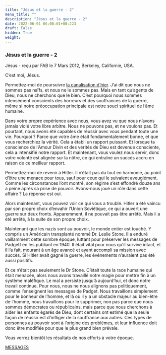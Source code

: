 ```yaml
---
title: "Jésus et la guerre - 2"
menu_title: ""
description: "Jésus et la guerre - 2"
date: 2022-06-01 06:00:01+00:223
draft: False
hidden: True
weight:
---
```

### Jésus et la guerre - 2

Jésus - reçu par FAB le 7 Mars 2012, Berkeley, Californie, USA.

C’est moi, Jésus.

Permettez-moi de poursuivre [la canalisation d’hier](/fr-contemporary-messages/fr-contemporary-messages-by-date-order/fr-contemporary-messages-2012/fr-2012-3-6-2-fab-jesus/). J’ai dit que nous ne sommes pas naïfs, et nous ne le sommes pas. Mais en tant qu’agents de Dieu, nous ne cherchons que le bien. C’est pourquoi nous sommes intensément conscients des horreurs et des souffrances de la guerre, même si notre préoccupation principale est notre souci spirituel de l’âme humaine.

Dans votre propre expérience avec nous, vous avez vu que nous n’avons jamais violé votre libre arbitre. Nous ne pouvons pas, et ne voulons pas. Et pourtant, nous avons été capables de réussir avec vous pendant toute une vie. Pourquoi ? Parce que votre âme était fondamentalement bonne, et que vous recherchiez la vérité. Cela a établi un rapport puissant. Et lorsque ta conscience de l’Amour Divin et des vérités de Dieu est devenue consciente, cela a intensifié notre rapport. Et maintenant, vous voulez nous servir, donc votre volonté est alignée sur la nôtre, ce qui entraîne un succès accru en raison de ce meilleur rapport.

Permettez-moi de revenir à Hitler. Il n’était pas du tout en harmonie, au point d’être une menace pour tous, sauf pour ceux qui le suivaient aveuglément. Comme les circonstances l’ont montré, son régime s’est effondré douze ans à peine après sa prise de pouvoir. Avons-nous joué un rôle dans cette affaire ? La réponse est oui.

Alors maintenant, vous pouvez voir ce qui vous a troublé. Hitler a été vaincu par son propre choix d’envahir l’Union Soviétique, ce qui a ouvert une guerre sur deux fronts. Apparemment, il ne pouvait pas être arrêté. Mais il a été arrêté, à la suite de son propre choix.

Maintenant que les nazis sont au pouvoir, le monde entier est touché. Y compris un Américain transplanté nommé Dr. Leslie Stone. Il a enduré vaillamment cette sombre époque, luttant pour préserver les messages de Padgett en les publiant en 1940. Il était vital pour nous qu’il survive intact, et il l’a fait, mourant à un âge avancé et ayant accompli sa mission avec succès. Si Hitler avait gagné la guerre, les événements n’auraient pas été aussi positifs.

Et ce n’était pas seulement le Dr Stone. C’était toute la race humaine qui était menacée, alors nous avons travaillé notre magie pour mettre fin à un système maléfique. Le mal a persisté jusqu’à aujourd’hui, et donc notre travail continue. Pour nous, nous ne nous alignons pas politiquement, comme l’enseignent les messages de Padget. Nous travaillons simplement pour le bonheur de l’homme, et là où il y a un obstacle majeur au bien-être de l’homme, nous travaillons pour le supprimer, non pas parce que nous sommes démocrates ou républicains, mais parce que nous cherchons à aider les enfants égarés de Dieu, dont certains ont estimé que la seule façon de réussir est d’infliger de la souffrance aux autres. Ces types de personnes au pouvoir sont à l’origine des problèmes, et leur influence doit donc être modifiée pour que le plus grand bien prévale.

Vous verrez bientôt les résultats de nos efforts à votre époque.

[MESSAGES](fr-contemporary-messages/fr-contemporary-messages-by-date-order/fr-contemporary-messages-2012/)

